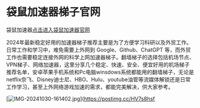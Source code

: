 # 袋鼠加速器梯子官网
袋鼠加速器[点击进入袋鼠加速器官网](https://dsdl.live/share.html?channel=s3)

2024年最新稳定好用的加速器梯子推荐主要是为了方便学习科研以及外贸工作。日常工作和学习中，难免需要上外网到 Google、Github、ChatGPT 等，而外贸工作也需要稳定连接外网的科学上网加速器梯子。翻墙梯子的选择包括机场节点、VPN梯子、网络加速器，这里分享几个稳定、快速、安全、便宜好用的机场梯子推荐名单，安卓苹果手机系统和Pc电脑winsdows系统都能用的翻墙梯子，无论是netflix奈飞、Disney迪士尼、HBO、Hulu、youtube油管等流媒体解锁还是日常工作学习，甚至上外网络游戏加速的需求，都能完美解决，供大家参考。

[![IMG-20241030-161402.jpg](https://i.postimg.cc/RVg3yrrV/IMG-20241030-161402.jpg)](https://postimg.cc/HV7s8hsf
